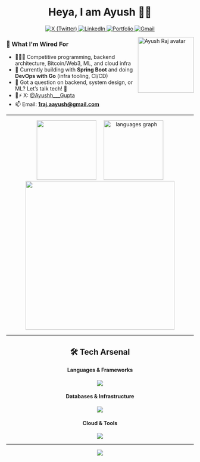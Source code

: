 <h1 align="center">Heya, I am Ayush 💁‍♂️</h1>

<div align="center">
  <p>
    <a href="https://x.com/Ayushh___Gupta">
      <img src="https://img.shields.io/badge/X-000000?style=for-the-badge&logo=x&logoColor=white" alt="X (Twitter)"/>
    </a>
    <a href="https://www.linkedin.com/in/ayush-raj009/">
      <img src="https://img.shields.io/badge/LinkedIn-0077B5?style=for-the-badge&logo=linkedin&logoColor=white" alt="LinkedIn"/>
    </a>
    <a href="https://ayush009-portfolio.vercel.app/">
      <img src="https://img.shields.io/badge/Portfolio-6366F1?style=for-the-badge&logo=vercel&logoColor=white" alt="Portfolio"/>
    </a>
    <a href="mailto:1raj.aayush@gmail.com">
      <img src="https://img.shields.io/badge/Gmail-EA4335?style=for-the-badge&logo=gmail&logoColor=white" alt="Gmail"/>
    </a>
  </p>
</div>

<img align="right" height="150" src="https://github.com/ayuxsh009.png" alt="Ayush Raj avatar" />

### 🧠 What I'm Wired For
- 👨🏽‍💻 Competitive programming, backend architecture, Bitcoin/Web3, ML, and cloud infra  
- 🌱 Currently building with **Spring Boot** and doing **DevOps with Go** (infra tooling, CI/CD)  
- 💬 Got a question on backend, system design, or ML? Let’s talk tech! 🚀  
- 🧠⚡ X: [@Ayushh___Gupta](https://x.com/Ayushh___Gupta)  
- 📫 Email: **1raj.aayush@gmail.com**

---

<div align="center">

  <div align="center">

  <span style="display:inline-block; margin: 0 8px;">
    <img src="https://github-readme-stats.vercel.app/api?username=ayuxsh009&show_icons=true&theme=dark" height="160" />
  </span>

  <span style="display:inline-block; margin: 0 8px;">
    <img src="https://github-readme-stats.vercel.app/api/top-langs?username=ayuxsh009&layout=compact&langs_count=8&hide=html,css,jupyter%20notebook&card_width=400&theme=dark" height="160" alt="languages graph" />
  </span>

</div>

<img src="https://nirzak-streak-stats.vercel.app/?user=ayuxsh009&theme=dark&hide_border=true&layout=compact" width="400"/>

---

<div align="center">
<h2> 🛠️ Tech Arsenal </h2>

<h4>Languages & Frameworks</h4>
<p>
<img src="https://skillicons.dev/icons?i=java,spring,cpp,c,python,js,ts,nodejs,express,react,nextjs,nestjs,redux&perline=8" />
</p>

<h4>Databases & Infrastructure</h4>
<p>
<img src="https://skillicons.dev/icons?i=mysql,postgresql,mongodb,redis,kafka,elasticsearch,docker,jenkins,grafana,postman&perline=10" />
</p>

<h4>Cloud & Tools</h4>
<p>
<img src="https://skillicons.dev/icons?i=aws,azure,netlify,vercel,git,vscode,idea,ubuntu,notion&perline=9" />
</p>
</div>

---

<div align="center">
  <img src="https://visitor-badge.laobi.icu/badge?page_id=sandyp025.sandyp025&" />
</div>
